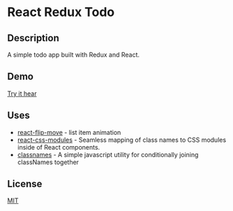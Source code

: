 # React Redux Todo

## Description

A simple todo app built with Redux and React. 

## Demo

<a href="">Try it hear</a>

## Uses
- <a href="https://github.com/joshwcomeau/react-flip-move/blob/master/README.md">react-flip-move</a> - list item animation
- <a href="https://github.com/gajus/react-css-modules">react-css-modules</a> - Seamless mapping of class names to CSS modules inside of React components.
- <a href="https://github.com/JedWatson/classnames">classnames</a> - A simple javascript utility for conditionally joining classNames together

## License

<a href="https://github.com/plexey/react-redux-todo/blob/master/LICENCE">MIT</a>




